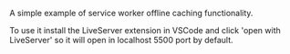 A simple example of service worker offline caching functionality.

To use it install the LiveServer extension in VSCode and click 'open with LiveServer' so it will open in localhost 5500 port by default.
